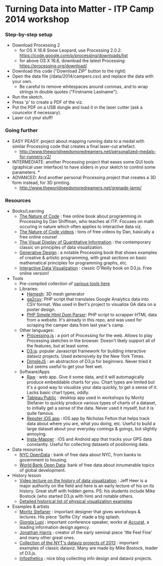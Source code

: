 # Turning Data into Matter - ITP Camp 2014 workshop

### Step-by-step setup

* Download Processing 2
  * for OS X 16.8 Snow Leopard, use Processing 2.0.2: https://code.google.com/p/processing/downloads/list
  * for above OS X 16.8, download the latest Processing: https://processing.org/download/
* Download this code ("Download ZIP" button to the right)
* Open the data file (/data/2014/campers.csv) and replace the data with your own. 
  * Be careful to remove whitespaces around commas, and to wrap strings in double quotes ("Firstname Lastname").
* Run the sketch.
* Press 'p' to create a PDF of the viz.
* Put the PDF on a USB dongle and load it in the laser cutter (ask a councelor if necessary).
* Laser cut your stuff!

### Going further

* EASY PEASY: project about mapping running data to a medal with similar Processing code that creates a final laser-cut artefact.
  * http://www.theworldneedsmoredreamers.net/personalized-medals-for-runners-v2/
* INTERMEDIATE: another Processing project that eases some GUI tools (graphical user interface) to have sliders in your sketch to control some parameters.
  * 
* ADVANCED: And another personal Processing project that creates a 3D form instead, for 3D printing.
  * http://www.theworldneedsmoredreamers.net/grenade-lamp/

### Resources

* Books/Learning
  * [The Nature of Code](http://natureofcode.com/) : free online book about programming in Processing by Dan Shiffman, who teaches at ITP. Focuses on math occuring in nature which often applies to interactive data viz.
  * [The Nature of Code videos](http://vimeo.com/channels/natureofcode) : tons of free videos by Dan, basically a free online course!
  * [The Visual Display of Quantitative Information](http://www.amazon.com/The-Visual-Display-Quantitative-Information/dp/0961392142/ref=sr_1_1?ie=UTF8&qid=1402854902&sr=8-1&keywords=tufte) : the contemporary classic on principles of data visualization.
  * [Generative Design](http://www.amazon.com/Generative-Design-Visualize-Program-Processing/dp/1616890770/ref=sr_1_1?ie=UTF8&qid=1402639132&sr=8-1&keywords=generative+gestaltung) : a notable Processing book that shows examples of creative & artistic programming, with great sections on basic mathematical principles for programming graphs, etc.
  * [Interactive Data Visualization](http://alignedleft.com/work/d3-book) : classic O'Reilly book on D3.js. Free online version!
* Tools
  * Pre-compiled collection of [various tools here](http://selection.datavisualization.ch/)
  * Libraries:
    * [Hemesh](http://www.creativeapplications.net/processing/hemesh-and-hemeshgui-processing/): 3D mesh generator
    * [ga2csv](https://github.com/bertbalcaen/ga2csv): PHP script that translates Google Analytics data into CSV format. Was used in Bert's project to visualize GA data on a poster design.
    * [PHP Simple Html Dom Parser](http://simplehtmldom.sourceforge.net/): PHP script to scrapper HTML data from a website. It's already in this repo, and was used for scraping the camper data from last year's camp.
  * Other languages:
    * [Processing.js](http://processingjs.org/) : a port of Processing for the web. Allows to play Processing sketches in the browser. Doesn't likely support all of the features, but at least some.
    * [D3.js](http://d3js.org/): popular Javascript framework for building interactive dataviz projects. Used extensively by the New York Times.
    * [DimpleJS](http://dimplejs.org/) : an abstraction of D3.js for beginners. Never tried it but seems useful to get your feet wet.
  * Software/Apps
    * [Raw](http://app.raw.densitydesign.org/) : web app. Give it some data, and it will automagically produce embeddable charts for you. Chart types are limited but it's a good way to visualize your data quickly, to get a sense of it. Lacks basic chart types, oddly.
    * [Tableau Public](http://www.tableausoftware.com/public/) : desktop app used in workshops by Moritz Stefaner to quickly produce various types of charts of a dataset, to initially get a sense of the data. Never used it myself, but it is quite famous.
    * [Repoter iOS app](http://www.reporter-app.com/) : iOS app by Nicholas Felton that helps track data about where you are, what you doing, etc. Useful to build a large dataset about your everyday comings & goings, but slightly annoying.
    * [Insta-Mapper](http://www.insta-mapper.com/) : iOS and Android app that tracks your GPS data constantly. Useful for collecting datasets of positioning data.
* Data resources
  * [NYC OpenData](https://nycopendata.socrata.com/) : bank of free data about NYC, from banks to government to housing.
  * [World Bank Open Data](http://data.worldbank.org/): bank of free data about innumerable topics of global development.
* History lesson
  * [Video lecture on the history of data visualization](http://hci.stanford.edu/courses/cs547/abstracts/08-09/090213-heer.html) : Jeff Heer is a major authority on the field and here is an early lecture of his on its history. Great stuff with hidden gems. PS: his students include Mike Bostock (who started D3.js with him) and notable others.
  * [Detailed historical list of physical visualization examples](http://www.aviz.fr/Research/PassivePhysicalVisualizations)
* Examples & artists
  * [Moritz Stefaner](http://moritz.stefaner.eu/) : important designer that gives workshops & lectures. His piece 'Selfie City' made a big splash.
  * [Giorgia Lupi](http://giorgialupi.net/) : important conference speaker, works at [Accurat](http://www.accurat.it/), a leading information design agency.
  * [Jonathan Harris](http://number27.org/work) : creator of the early seminal piece 'We Feel Fine' and many other great ones.
  * [Collection of the NYT's dataviz projects of 2013](http://www.nytimes.com/newsgraphics/2013/12/30/year-in-interactive-storytelling/#dataviz) : important examples of classic dataviz. Many are made by Mike Bostock, leader of D3.js.
  * [Infosthetics](http://infosthetics.com/) : nice blog collecting info design and dataviz projects.
  